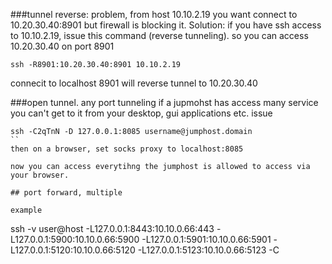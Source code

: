 ###tunnel reverse: 
problem, from host 10.10.2.19 you want connect to 10.20.30.40:8901 but firewall is blocking it.
Solution:  if you have ssh access to 10.10.2.19, issue this command (reverse tunneling).  so you can access 10.20.30.40 on port 8901
```
ssh -R8901:10.20.30.40:8901 10.10.2.19
```
connecit to localhost 8901 will reverse tunnel to 10.20.30.40

###open tunnel. any port tunneling
if a jupmohst has access many service you can't get to it from your desktop, gui applications etc.
issue 

```
ssh -C2qTnN -D 127.0.0.1:8085 username@jumphost.domain
``
then on a browser, set socks proxy to localhost:8085

now you can access everytihng the jumphost is allowed to access via your browser.

## port forward, multiple

example
```
ssh -v user@host -L127.0.0.1:8443:10.10.0.66:443 -L127.0.0.1:5900:10.10.0.66:5900 -L127.0.0.1:5901:10.10.0.66:5901 -L127.0.0.1:5120:10.10.0.66:5120 -L127.0.0.1:5123:10.10.0.66:5123 -C
```
